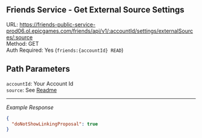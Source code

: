 ## Friends Service - Get External Source Settings

URL: https://friends-public-service-prod06.ol.epicgames.com/friends/api/v1/:accountId/settings/externalSources/:source \
Method: GET \
Auth Required: Yes (`friends:{accountId} READ`)

## Path Parameters

`accountId`: Your Account Id <br/>
`source`: See [Readme](README.md)

---

_Example Response_

```json
{
  "doNotShowLinkingProposal": true
}
```
